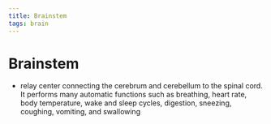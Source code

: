 ```yaml
---
title: Brainstem
tags: brain
---
```


# Brainstem
- relay center connecting the cerebrum and cerebellum to the spinal cord. It performs many automatic functions such as breathing, heart rate, body temperature, wake and sleep cycles, digestion, sneezing, coughing, vomiting, and swallowing














